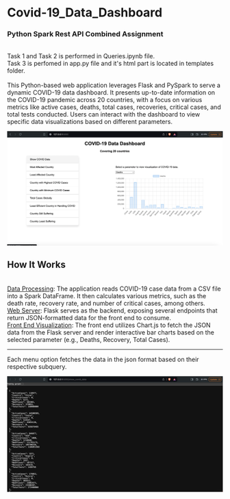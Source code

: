 # Covid-19_Data_Dashboard
<h3>Python Spark Rest API Combined Assignment</h3>
<br>
Task 1 and Task 2 is performed in Queries.ipynb file.
<br> 
Task 3 is perfomed in app.py file and it's html part is located in templates folder.
<br>
<br>
This Python-based web application leverages Flask and PySpark to serve a dynamic COVID-19 data dashboard. It presents up-to-date information on the COVID-19 pandemic across 20 countries, with a focus on various metrics like active cases, deaths, total cases, recoveries, critical cases, and total tests conducted. Users can interact with the dashboard to view specific data visualizations based on different parameters.
<br>

![alt text](https://github.com/Sonam-25/Covid-19_Data_Dashboard/blob/main/Home_page.png)

<h2>How It Works</h2>
<br>
<ins>Data Processing</ins>: The application reads COVID-19 case data from a CSV file into a Spark DataFrame. It then calculates various metrics, such as the death rate, recovery rate, and number of critical cases, among others.
<br>
<ins>Web Server</ins>: Flask serves as the backend, exposing several endpoints that return JSON-formatted data for the front end to consume.
<br>
<ins>Front End Visualization</ins>: The front end utilizes Chart.js to fetch the JSON data from the Flask server and render interactive bar charts based on the selected parameter (e.g., Deaths, Recovery, Total Cases).
<hr>
Each menu option fetches the data in the json format based on their respective subquery.
<br>

![alt text](https://github.com/Sonam-25/Covid-19_Data_Dashboard/blob/main/subquery_fetching_json_data.png)
